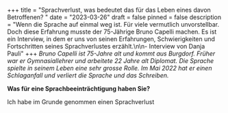 +++
title = "Sprachverlust, was bedeutet das für das Leben eines davon Betroffenen? "
date = "2023-03-26"
draft = false
pinned = false
description = "Wenn die Sprache auf einmal weg ist. Für viele vermutlich unvorstellbar. Doch diese Erfahrung musste der 75-Jährige Bruno Capelli machen. Es ist ein Interview, in dem er uns von seinen Erfahrungen, Schwierigkeiten und Fortschritten seines Sprachverlustes erzählt.\n\n- Interview von Danja Pauli"
+++
*Bruno Capelli ist 75-Jahre alt und kommt aus Burgdorf. Früher war er Gymnasiallehrer und arbeitete 22 Jahre alt Diplomat. Die Sprache spielte in seinem Leben eine sehr grosse Rolle. Im Mai 2022 hat er einen Schlaganfall und verliert die Sprache und das Schreiben.*

**Was für eine Sprachbeeinträchtigung haben Sie?**

Ich habe im Grunde genommen einen Sprachverlust